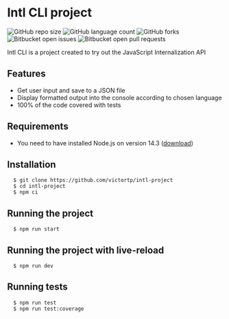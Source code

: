 # Intl CLI project

![GitHub repo size](https://img.shields.io/github/repo-size/victortp/intl-project?style=for-the-badge)
![GitHub language count](https://img.shields.io/github/languages/count/victortp/intl-project?style=for-the-badge)
![GitHub forks](https://img.shields.io/github/forks/victortp/intl-project?style=for-the-badge)
![Bitbucket open issues](https://img.shields.io/bitbucket/issues/victortp/intl-project?style=for-the-badge)
![Bitbucket open pull requests](https://img.shields.io/bitbucket/pr-raw/victortp/intl-project?style=for-the-badge)

Intl CLI is a project created to try out the JavaScript Internalization API

## Features

- Get user input and save to a JSON file
- Display formatted output into the console according to chosen language
- 100% of the code covered with tests

## Requirements

- You need to have installed Node.js on version 14.3 ([download](https://nodejs.org/en/download/))

## Installation

```
  $ git clone https://github.com/victortp/intl-project
  $ cd intl-project
  $ npm ci
```

## Running the project

```
  $ npm run start
```

## Running the project with live-reload

```
  $ npm run dev
```

## Running tests

```
  $ npm run test
  $ npm run test:coverage
```
